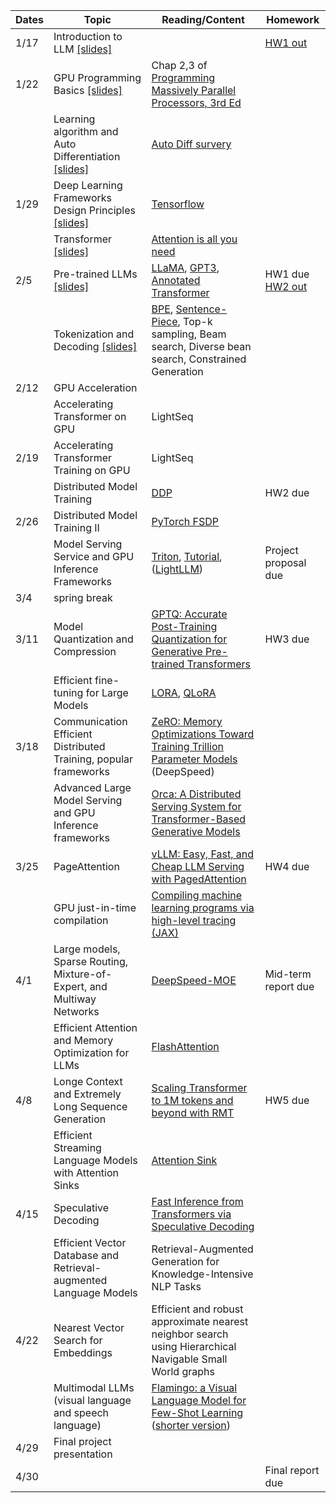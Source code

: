 | Dates | Topic                                                                                      | Reading/Content                                                                                                                                                                                                           | Homework                                                             |
| ----- | ------------------------------------------------------------------------------------------ | ------------------------------------------------------------------------------------------------------------------------------------------------------------------------------------------------------------------------- | -------------------------------------------------------------------- |
| 1/17  | Introduction to LLM [[slides]](/slides/llmsys-01-intro.pdf)                                |                                                                                                                                                                                                                           | [HW1 out](/assignments/11868_LLM_Systems_Assignment_1.pdf)           |
| 1/22  | GPU Programming Basics [[slides]](/slides/llmsys-02-hw-comp.pdf)                           | Chap 2,3 of [Programming Massively Parallel Processors, 3rd Ed](https://cmu.primo.exlibrisgroup.com/permalink/01CMU_INST/6lpsnm/alma991019904889504436)                                                                   |                                                                      |
|       | Learning algorithm and Auto Differentiation  [[slides]](/slides/llmsys-03-autodiff.pdf)    | [Auto Diff survery](https://arxiv.org/abs/1502.05767)                                                                                                                                                                     |                                                                      |
| 1/29  | Deep Learning Frameworks Design Principles  [[slides]](/slides/llmsys-04-dl-framework.pdf) | [Tensorflow](https://www.usenix.org/system/files/conference/osdi16/osdi16-abadi.pdf)                                                                                                                                      |                                                                      |
|       | Transformer [[slides]](/slides/llmsys-05-transformer.pdf)                                  | [Attention is all you need](https://arxiv.org/abs/1706.03762)                                                                                                                                                             |                                                                      |
| 2/5   | Pre-trained LLMs [[slides]](/slides/llmsys-06-llms.pdf)                                    | [LLaMA](https://arxiv.org/abs/2302.13971), [GPT3](https://arxiv.org/abs/2005.14165), [Annotated Transformer](https://nlp.seas.harvard.edu/annotated-transformer/)                                                         | HW1 due [HW2 out](/assignments/11868_LLM_Systems___Assignment_2.pdf) |
|       | Tokenization and Decoding [[slides]](/slides/llmsys-07-decoding.pdf)                       | [BPE](https://aclanthology.org/P16-1162/), [Sentence-Piece](https://aclanthology.org/D18-2012/), Top-k sampling, Beam search, Diverse bean search, Constrained Generation                                                 |                                                                      |
| 2/12  | GPU Acceleration                                                                           |                                                                                                                                                                                                                           |                                                                      |
|       | Accelerating Transformer on GPU                                                            | LightSeq                                                                                                                                                                                                                  |                                                                      |
| 2/19  | Accelerating Transformer Training on GPU                                                   | LightSeq                                                                                                                                                                                                                  |                                                                      |
|       | Distributed Model Training                                                                 | [DDP](https://www.vldb.org/pvldb/vol13/p3005-li.pdf)                                                                                                                                                                      | HW2 due                                                              |
| 2/26  | Distributed Model Training II                                                              | [PyTorch FSDP](https://arxiv.org/pdf/2304.11277.pdf)                                                                                                                                                                      |                                                                      |
|       | Model Serving Service and GPU Inference Frameworks                                         | [Triton](https://www.eecs.harvard.edu/~htk/publication/2019-mapl-tillet-kung-cox.pdf), [Tutorial](https://triton-lang.org/main/index.html),  ([LightLLM](https://github.com/ModelTC/lightllm/blob/main/docs/LightLLM.md)) | Project proposal due                                                 |
| 3/4   | spring break                                                                               |                                                                                                                                                                                                                           |                                                                      |
| 3/11  | Model Quantization and Compression                                                         | [GPTQ: Accurate Post-Training Quantization for Generative Pre-trained Transformers](https://arxiv.org/abs/2210.17323)                                                                                                     | HW3 due                                                              |
|       | Efficient fine-tuning for Large Models                                                     | [LORA](https://arxiv.org/abs/2106.09685), [QLoRA](https://arxiv.org/abs/2305.14314)                                                                                                                                       |                                                                      |
| 3/18  | Communication Efficient Distributed Training, popular frameworks                           | [ZeRO: Memory Optimizations Toward Training Trillion Parameter Models ](https://arxiv.org/pdf/1910.02054.pdf)(DeepSpeed)                                                                                                  |                                                                      |
|       | Advanced Large Model Serving and GPU Inference frameworks                                  | [Orca: A Distributed Serving System for Transformer-Based Generative Models](https://www.usenix.org/conference/osdi22/presentation/yu)                                                                                    |                                                                      |
| 3/25  | PageAttention                                                                              | [vLLM:](https://blog.vllm.ai/2023/06/20/vllm.html)[ Easy, Fast, and Cheap LLM Serving with PagedAttention](https://blog.vllm.ai/2023/06/20/vllm.html)                                                                     | HW4 due                                                              |
|       | GPU just-in-time compilation                                                               | [Compiling machine learning programs via high-level tracing (JAX)](https://mlsys.org/Conferences/doc/2018/146.pdf)                                                                                                        |                                                                      |
| 4/1   | Large models, Sparse Routing, Mixture-of-Expert, and Multiway Networks                     | [DeepSpeed-MOE](https://arxiv.org/pdf/2201.05596.pdf)                                                                                                                                                                     | Mid-term report due                                                  |
|       | Efficient Attention and Memory Optimization for LLMs                                       | [FlashAttention](https://arxiv.org/pdf/2205.14135.pdf)                                                                                                                                                                    |                                                                      |
| 4/8   | Longe Context and Extremely Long Sequence Generation                                       | [Scaling Transformer to 1M tokens and beyond with RMT](https://arxiv.org/pdf/2304.11062.pdf)                                                                                                                              | HW5 due                                                              |
|       | Efficient Streaming Language Models with Attention Sinks                                   | [Attention Sink](https://arxiv.org/abs/2309.17453)                                                                                                                                                                        |                                                                      |
| 4/15  | Speculative Decoding                                                                       | [Fast Inference from Transformers via Speculative Decoding](https://arxiv.org/abs/2211.17192)                                                                                                                             |                                                                      |
|       | Efficient Vector Database and Retrieval-augmented Language Models                          | Retrieval-Augmented Generation for Knowledge-Intensive NLP Tasks                                                                                                                                                          |                                                                      |
| 4/22  | Nearest Vector Search for Embeddings                                                       | Efficient and robust approximate nearest neighbor search using Hierarchical Navigable Small World graphs                                                                                                                  |                                                                      |
|       | Multimodal LLMs (visual language and speech language)                                      | [Flamingo: a Visual Language Model for Few-Shot Learning](https://arxiv.org/abs/2204.14198)  ([shorter version](https://openreview.net/pdf?id=EbMuimAbPbs))                                                               |                                                                      |
| 4/29  | Final project presentation                                                                 |                                                                                                                                                                                                                           |                                                                      |
| 4/30  |                                                                                            |                                                                                                                                                                                                                           | Final report due                                                     |